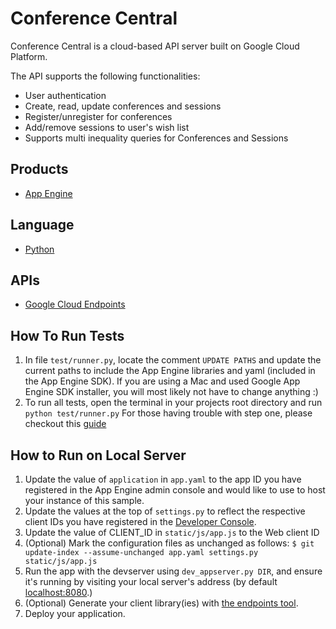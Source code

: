 # Conference Central
Conference Central is a cloud-based API server built on Google Cloud Platform.

The API supports the following functionalities:
- User authentication
- Create, read, update conferences and sessions
- Register/unregister for conferences
- Add/remove sessions to user's wish list
- Supports multi inequality queries for Conferences and Sessions

## Products
- [App Engine][1]

## Language
- [Python][2]

## APIs
- [Google Cloud Endpoints][3]

## How To Run Tests
1. In file `test/runner.py`, locate the comment `UPDATE PATHS` and update the current paths to include the App Engine libraries and yaml (included in the App Engine SDK). If you are using a Mac and used Google App Engine SDK installer, you will most likely not have to change anything :)
2. To run all tests, open the terminal in your projects root directory and run `python test/runner.py`
For those having trouble with step one, please checkout this [guide][7]

## How to Run on Local Server
1. Update the value of `application` in `app.yaml` to the app ID you
   have registered in the App Engine admin console and would like to use to host
   your instance of this sample.
1. Update the values at the top of `settings.py` to
   reflect the respective client IDs you have registered in the
   [Developer Console][4].
1. Update the value of CLIENT_ID in `static/js/app.js` to the Web client ID
1. (Optional) Mark the configuration files as unchanged as follows:
   `$ git update-index --assume-unchanged app.yaml settings.py static/js/app.js`
1. Run the app with the devserver using `dev_appserver.py DIR`, and ensure it's running by visiting your local server's address (by default [localhost:8080][5].)
1. (Optional) Generate your client library(ies) with [the endpoints tool][6].
1. Deploy your application.


[1]: https://developers.google.com/appengine
[2]: http://python.org
[3]: https://developers.google.com/appengine/docs/python/endpoints/
[4]: https://console.developers.google.com/
[5]: https://localhost:8080/
[6]: https://developers.google.com/appengine/docs/python/endpoints/endpoints_tool
[7]: https://cloud.google.com/appengine/docs/python/tools/localunittesting?hl=en#Python_Writing_Datastore_and_memcache_tests

